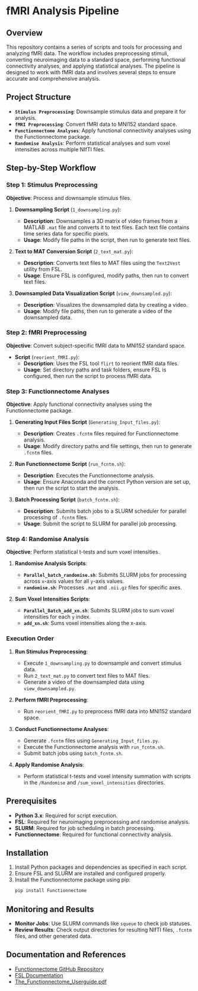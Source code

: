 
# fMRI Analysis Pipeline

## Overview

This repository contains a series of scripts and tools for processing and analyzing fMRI data. The workflow includes preprocessing stimuli, converting neuroimaging data to a standard space, performing functional connectivity analyses, and applying statistical analyses. The pipeline is designed to work with fMRI data and involves several steps to ensure accurate and comprehensive analysis.

## Project Structure

- **`Stimulus Preprocessing`**: Downsample stimulus data and prepare it for analysis.
- **`fMRI Preprocessing`**: Convert fMRI data to MNI152 standard space.
- **`Functionnectome Analyses`**: Apply functional connectivity analyses using the Functionnectome package.
- **`Randomise Analysis`**: Perform statistical analyses and sum voxel intensities across multiple NIfTI files.

## Step-by-Step Workflow

### Step 1: Stimulus Preprocessing

**Objective**: Process and downsample stimulus files.

1. **Downsampling Script** (`1_downsampling.py`):
   - **Description**: Downsamples a 3D matrix of video frames from a MATLAB `.mat` file and converts it to text files. Each text file contains time series data for specific pixels.
   - **Usage**: Modify file paths in the script, then run to generate text files.

2. **Text to MAT Conversion Script** (`2_text_mat.py`):
   - **Description**: Converts text files to MAT files using the `Text2Vest` utility from FSL.
   - **Usage**: Ensure FSL is configured, modify paths, then run to convert text files.

3. **Downsampled Data Visualization Script** (`view_downsampled.py`):
   - **Description**: Visualizes the downsampled data by creating a video.
   - **Usage**: Modify file paths, then run to generate a video of the downsampled data.

### Step 2: fMRI Preprocessing

**Objective**: Convert subject-specific fMRI data to MNI152 standard space.

- **Script** (`reorient_fMRI.py`):
  - **Description**: Uses the FSL tool `flirt` to reorient fMRI data files.
  - **Usage**: Set directory paths and task folders, ensure FSL is configured, then run the script to process fMRI data.

### Step 3: Functionnectome Analyses

**Objective**: Apply functional connectivity analyses using the Functionnectome package.

1. **Generating Input Files Script** (`Generating_Input_files.py`):
   - **Description**: Creates `.fcntm` files required for Functionnectome analysis.
   - **Usage**: Modify directory paths and file settings, then run to generate `.fcntm` files.

2. **Run Functionnectome Script** (`run_fcntm.sh`):
   - **Description**: Executes the Functionnectome analysis.
   - **Usage**: Ensure Anaconda and the correct Python version are set up, then run the script to start the analysis.

3. **Batch Processing Script** (`batch_fcntm.sh`):
   - **Description**: Submits batch jobs to a SLURM scheduler for parallel processing of `.fcntm` files.
   - **Usage**: Submit the script to SLURM for parallel job processing.

### Step 4: Randomise Analysis

**Objective**: Perform statistical t-tests and sum voxel intensities.

1. **Randomise Analysis Scripts**:
   - **`Parallel_batch_randomise.sh`**: Submits SLURM jobs for processing across `x`-axis values for all `y`-axis values.
   - **`randomise.sh`**: Processes `.mat` and `.nii.gz` files for specific axes.

2. **Sum Voxel Intensities Scripts**:
   - **`Parallel_Batch_add_xn.sh`**: Submits SLURM jobs to sum voxel intensities for each `y` index.
   - **`add_xn.sh`**: Sums voxel intensities along the x-axis.

### Execution Order

1. **Run Stimulus Preprocessing**:
   - Execute `1_downsampling.py` to downsample and convert stimulus data.
   - Run `2_text_mat.py` to convert text files to MAT files.
   - Generate a video of the downsampled data using `view_downsampled.py`.

2. **Perform fMRI Preprocessing**:
   - Run `reorient_fMRI.py` to preprocess fMRI data into MNI152 standard space.

3. **Conduct Functionnectome Analyses**:
   - Generate `.fcntm` files using `Generating_Input_files.py`.
   - Execute the Functionnectome analysis with `run_fcntm.sh`.
   - Submit batch jobs using `batch_fcntm.sh`.

4. **Apply Randomise Analysis**:
   - Perform statistical t-tests and voxel intensity summation with scripts in the `/Randomise` and `/sum_voxel_intensities` directories.

## Prerequisites

- **Python 3.x**: Required for script execution.
- **FSL**: Required for neuroimaging preprocessing and randomise analysis.
- **SLURM**: Required for job scheduling in batch processing.
- **Functionnectome**: Required for functional connectivity analysis.

## Installation

1. Install Python packages and dependencies as specified in each script.
2. Ensure FSL and SLURM are installed and configured properly.
3. Install the Functionnectome package using pip:
   ```bash
   pip install Functionnectome
   ```

## Monitoring and Results

- **Monitor Jobs**: Use SLURM commands like `squeue` to check job statuses.
- **Review Results**: Check output directories for resulting NIfTI files, `.fcntm` files, and other generated data.

## Documentation and References

- [Functionnectome GitHub Repository](https://github.com/NotaCS/Functionnectome)
- [FSL Documentation](https://fsl.fmrib.ox.ac.uk/fsl/docs/#/install/index)
- [The_Functionnectome_Userguide.pdf](https://github.com/NotaCS/Functionnectome)

